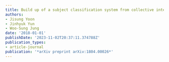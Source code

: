 ```yaml
---
title: Build up of a subject classification system from collective intelligence
authors:
- Jisung Yoon
- Jinhyuk Yun
- Woo-Sung Jung
date: '2018-01-01'
publishDate: '2023-11-02T20:37:11.374788Z'
publication_types:
- article-journal
publication: '*arXiv preprint arXiv:1804.00026*'
---
```

